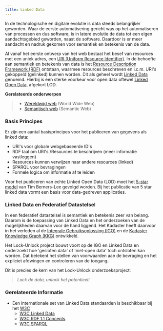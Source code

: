 ```yaml
---
title: Linked Data
---
```

In de technologische en digitale evolutie is data steeds belangrijker geworden. Waar de eerste automatisering gericht was op het automatiseren van processen en dus software, is in latere evolutie de data tot een eigen aandachtsgebied geworden, naast de software. Daardoor is er meer aandacht en nadruk gekomen voor semantiek en betekenis van de data.

Al vanaf het eerste ontwerp van het web bestaat het besef van resources met een uniek adres, een <a href="https://nl.wikipedia.org/wiki/Uniform_resource_identifier" target="_blank">URI (Uniform Resource Identifier)</a>. In de behoefte aan semantiek en betekenis van data is het <a
href="https://nl.wikipedia.org/wiki/Resource_Description_Framework" target="_blank">Resource Description Framework (RDF)</a> ontstaan, waarmee resources beschreven en i.c.m. URI's gekoppeld (gelinked) kunnen worden.  Dit als geheel wordt <a href="https://nl.wikipedia.org/wiki/Linked_data" target="_blank">Linked Data</a> genoemd. Hierbij is een sterke voorkeur voor open data oftewel <a href="https://nl.wikipedia.org/wiki/Linked_data#Linked_open_data" target="_blank">Linked Open Data</a>, afgekort LOD.

**Gerelateerde onderwerpen**
> 
>   - <a href="https://nl.wikipedia.org/wiki/Wereldwijd_web" target="_blank">Wereldwijd web</a> (World
>   Wide Web)
>   - <a href="https://nl.wikipedia.org/wiki/Semantisch_web" target="_blank">Semantisch web</a>
>   (Semantic Web)

### Basis Principes 
Er zijn een aantal basisprincipes voor het publiceren van gegevens als linked data:
- URI's voor globale webgebaseerde ID's
- RDF taal om URI's /Resources te beschrijven (meer informatie vastleggen)
- Resources kunnen verwijzen naar andere resources (linked)
- SPARQL voor bevragingen
- Formele logica om informatie af te leiden

Voor het publiceren van echte Linked Open Data (LOD) moet het [5-star model](https://5stardata.info/en/) van Tim Berners-Lee gevolgd worden. Bij het publicatie van 5 star linked data vormt een basis voor data-gedreven applicaties.

### Linked Data en Federatief Datastelsel
In een federatief datastelsel is semantiek en betekenis zeer van belang. Daarom is de toepassing van Linked Data en het onderzoeken van de mogelijkheden daarvan voor de hand liggend. Het Kadaster heeft daarvoor in het verleden al de <a href="https://labs.kadaster.nl/cases/integralegebruiksoplossing" target="_blank">Integrale Gebruiksoplossing (IGO)</a> en de <a href="https://labs.kadaster.nl/thema/Knowledge_graph" target="_blank">Kadaster Knowledge Graph (KKG)</a> ontwikkeld.

Het Lock-Unlock project bouwt voort op de IGO en Linked Data en onderzoekt hoe 'gesloten data' of 'niet-open data' toch ontsloten kan worden. Dat betekent het stellen van voorwaarden aan de bevraging en het expliciet afdwingen en controleren van de toegang. 

Dit is precies de kern van het Lock-Unlock onderzoeksproject: 
> _Lock de data, unlock het potentieel!_

### Gerelateerde Informatie
- Een internationale set van Linked Data standaarden is beschikbaar bij het [W3C](https://www.w3.org/)
    - <a href="https://www.w3.org/wiki/LinkedData" target="_blank">W3C Linked Data</a>
    - <a href="https://www.w3.org/TR/rdf11-concepts/" target="_blank">W3C RDF 1.1 Concepts</a>
    - <a href="https://www.w3.org/TR/sparql11-query/" target="_blank">W3C SPARQL</a>














